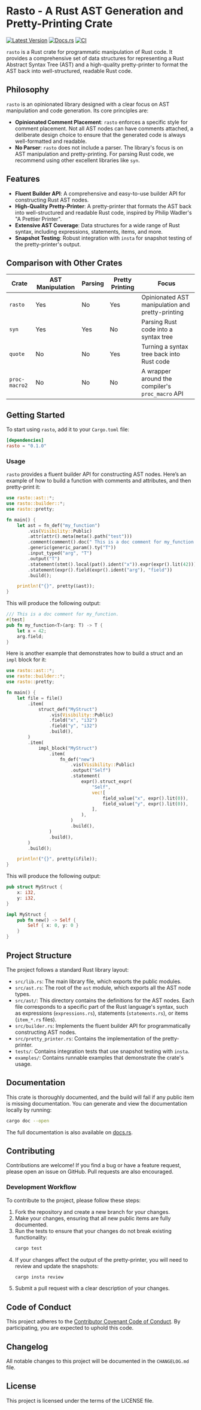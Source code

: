 # Rasto - A Rust AST Generation and Pretty-Printing Crate

[![Latest Version](https://img.shields.io/crates/v/rasto.svg)](https://crates.io/crates/rasto)
[![Docs.rs](https://docs.rs/rasto/badge.svg)](https://docs.rs/rasto)
[![CI](https://github.com/bungcip/rasto/actions/workflows/ci.yml/badge.svg)](https://github.com/bungcip/rasto/actions/workflows/ci.yml)

`rasto` is a Rust crate for programmatic manipulation of Rust code. It provides a comprehensive set of data structures for representing a Rust Abstract Syntax Tree (AST) and a high-quality pretty-printer to format the AST back into well-structured, readable Rust code.

## Philosophy

`rasto` is an opinionated library designed with a clear focus on AST manipulation and code generation. Its core principles are:

-   **Opinionated Comment Placement**: `rasto` enforces a specific style for comment placement. Not all AST nodes can have comments attached, a deliberate design choice to ensure that the generated code is always well-formatted and readable.
-   **No Parser**: `rasto` does not include a parser. The library's focus is on AST manipulation and pretty-printing. For parsing Rust code, we recommend using other excellent libraries like `syn`.

## Features

-   **Fluent Builder API**: A comprehensive and easy-to-use builder API for constructing Rust AST nodes.
-   **High-Quality Pretty-Printer**: A pretty-printer that formats the AST back into well-structured and readable Rust code, inspired by Philip Wadler's "A Prettier Printer".
-   **Extensive AST Coverage**: Data structures for a wide range of Rust syntax, including expressions, statements, items, and more.
-   **Snapshot Testing**: Robust integration with `insta` for snapshot testing of the pretty-printer's output.

## Comparison with Other Crates

| Crate         | AST Manipulation | Parsing | Pretty Printing | Focus                                            |
|---------------|------------------|---------|-----------------|--------------------------------------------------|
| `rasto`       | Yes              | No      | Yes             | Opinionated AST manipulation and pretty-printing |
| `syn`         | Yes              | Yes     | No              | Parsing Rust code into a syntax tree             |
| `quote`       | No               | No      | Yes             | Turning a syntax tree back into Rust code        |
| `proc-macro2` | No               | No      | No              | A wrapper around the compiler's `proc_macro` API |

## Getting Started

To start using `rasto`, add it to your `Cargo.toml` file:

```toml
[dependencies]
rasto = "0.1.0"
```

### Usage

`rasto` provides a fluent builder API for constructing AST nodes. Here’s an example of how to build a function with comments and attributes, and then pretty-print it:

```rust
use rasto::ast::*;
use rasto::builder::*;
use rasto::pretty;

fn main() {
    let ast = fn_def("my_function")
        .vis(Visibility::Public)
        .attr(attr().meta(meta().path("test")))
        .comment(comment().doc(" This is a doc comment for my_function."))
        .generic(generic_param().ty("T"))
        .input_typed("arg", "T")
        .output("T")
        .statement(stmt().local(pat().ident("x")).expr(expr().lit(42)))
        .statement(expr().field(expr().ident("arg"), "field"))
        .build();

    println!("{}", pretty(&ast));
}
```

This will produce the following output:

```rust
/// This is a doc comment for my_function.
#[test]
pub fn my_function<T>(arg: T) -> T {
    let x = 42;
    arg.field;
}
```

Here is another example that demonstrates how to build a struct and an `impl` block for it:

```rust
use rasto::ast::*;
use rasto::builder::*;
use rasto::pretty;

fn main() {
    let file = file()
        .item(
            struct_def("MyStruct")
                .vis(Visibility::Public)
                .field("x", "i32")
                .field("y", "i32")
                .build(),
        )
        .item(
            impl_block("MyStruct")
                .item(
                    fn_def("new")
                        .vis(Visibility::Public)
                        .output("Self")
                        .statement(
                            expr().struct_expr(
                                "Self",
                                vec![
                                    field_value("x", expr().lit(0)),
                                    field_value("y", expr().lit(0)),
                                ],
                            ),
                        )
                        .build(),
                )
                .build(),
        )
        .build();

    println!("{}", pretty(&file));
}
```

This will produce the following output:

```rust
pub struct MyStruct {
    x: i32,
    y: i32,
}

impl MyStruct {
    pub fn new() -> Self {
        Self { x: 0, y: 0 }
    }
}
```

## Project Structure

The project follows a standard Rust library layout:

-   `src/lib.rs`: The main library file, which exports the public modules.
-   `src/ast.rs`: The root of the `ast` module, which exports all the AST node types.
-   `src/ast/`: This directory contains the definitions for the AST nodes. Each file corresponds to a specific part of the Rust language's syntax, such as expressions (`expressions.rs`), statements (`statements.rs`), or items (`item_*.rs` files).
-   `src/builder.rs`: Implements the fluent builder API for programmatically constructing AST nodes.
-   `src/pretty_printer.rs`: Contains the implementation of the pretty-printer.
-   `tests/`: Contains integration tests that use snapshot testing with `insta`.
-   `examples/`: Contains runnable examples that demonstrate the crate's usage.

## Documentation

This crate is thoroughly documented, and the build will fail if any public item is missing documentation. You can generate and view the documentation locally by running:

```bash
cargo doc --open
```

The full documentation is also available on [docs.rs](https://docs.rs/rasto).

## Contributing

Contributions are welcome! If you find a bug or have a feature request, please open an issue on GitHub. Pull requests are also encouraged.

### Development Workflow

To contribute to the project, please follow these steps:

1.  Fork the repository and create a new branch for your changes.
2.  Make your changes, ensuring that all new public items are fully documented.
3.  Run the tests to ensure that your changes do not break existing functionality:
    ```bash
    cargo test
    ```
4.  If your changes affect the output of the pretty-printer, you will need to review and update the snapshots:
    ```bash
    cargo insta review
    ```
5.  Submit a pull request with a clear description of your changes.

## Code of Conduct

This project adheres to the [Contributor Covenant Code of Conduct](https://www.contributor-covenant.org/version/2/1/code_of_conduct/). By participating, you are expected to uphold this code.

## Changelog

All notable changes to this project will be documented in the `CHANGELOG.md` file.

## License

This project is licensed under the terms of the LICENSE file.